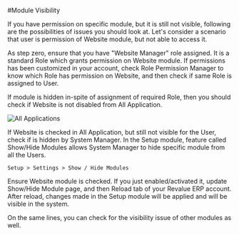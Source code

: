 #Module Visibility

If you have permission on specific module, but it is still not visible, following are the possibilities of issues you should look at. Let's consider a scenario that user is permission of Website module, but not able to access it.

As step zero, ensure that you have "Website Manager" role assigned. It is a standard Role which grants permission on Website module. If permissions has been customized in your account, check Role Permission Manager to know which Role has permission on Website, and then check if same Role is assigned to User.

If module is hidden in-spite of assignment of required Role, then you should check if Website is not disabled from All Application.

<img alt="All Applications" class="screenshot" src="/docs/assets/img/articles/module-visibility-1.gif">

If Website is checked in All Application, but still not visible for the User, check if is hidden by System Manager. In the Setup module, feature called Show/Hide Modules allows System Manager to hide specific module from all the Users.

`Setup > Settings > Show / Hide Modules`

Ensure Website module is checked. If you just enabled/activated it, update Show/Hide Module page, and then Reload tab of your Revalue ERP account. After reload, changes made in the Setup module will be applied and will be visible in the system.

On the same lines, you can check for the visibility issue of other modules as well.

<!-- markdown -->